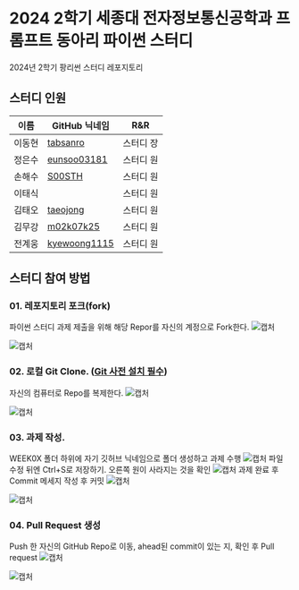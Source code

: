 # 2024 2학기 세종대 전자정보통신공학과 프롬프트 동아리 파이썬 스터디
2024년 2학기 팡리썬 스터디 레포지토리

## 스터디 인원
|이름|GitHub 닉네임|R&R|
|---|------|----|
|이동현|[tabsanro](https://github.com/tabsanro)|스터디 장|
|정은수|[eunsoo03181](https://github.com/eunsoo03181)|스터디 원|
|손해수|[S00STH](https://github.com/S00STH)|스터디 원|
|이태식|[]()|스터디 원|
|김태오|[taeojong](https://github.com/taeojong)|스터디 원|
|김무강|[m02k07k25](https://github.com/m02k07k25)|스터디 원|
|전계웅|[kyewoong1115](https://github.com/kyewoong1115)|스터디 원|

## 스터디 참여 방법
### 01. 레포지토리 포크(fork)
파이썬 스터디 과제 제출을 위해 해당 Repor를 자신의 계정으로 Fork한다.
![캡처](/img/img1.png)

![캡처](/img/img2.png)

### 02. 로컬 Git Clone. ([Git 사전 설치 필수](https://sfida.tistory.com/46))
자신의 컴퓨터로 Repo를 복제한다.
![캡처](/img/img3.png)

![캡처](/img/img4.png)

### 03. 과제 작성.

WEEK0X 폴더 하위에 자기 깃허브 닉네임으로 폴더 생성하고 과제 수행
![캡처](/img/img5.png)
파일 수정 뒤엔 Ctrl+S로 저장하기. 오른쪽 원이 사라지는 것을 확인
![캡처](/img/img6.png)
과제 완료 후 Commit 메세지 작성 후 커밋
![캡처](/img/img7.png)

![캡처](/img/img8.png)

### 04. Pull Request 생성
Push 한 자신의 GitHub Repo로 이동, ahead된 commit이 있는 지, 확인 후 Pull request
![캡처](/img/img9.png)

![캡처](/img/img10.png)
